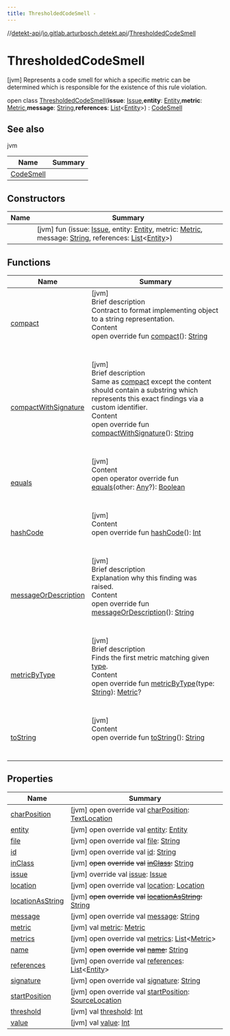 ```yaml
---
title: ThresholdedCodeSmell -
---
```

//[detekt-api](../../index.md)/[io.gitlab.arturbosch.detekt.api](../index.md)/[ThresholdedCodeSmell](index.md)



# ThresholdedCodeSmell  
 [jvm] Represents a code smell for which a specific metric can be determined which is responsible for the existence of this rule violation.  
  
open class [ThresholdedCodeSmell](index.md)(**issue**: [Issue](../-issue/index.md),**entity**: [Entity](../-entity/index.md),**metric**: [Metric](../-metric/index.md),**message**: [String](https://kotlinlang.org/api/latest/jvm/stdlib/kotlin/-string/index.html),**references**: [List](https://kotlinlang.org/api/latest/jvm/stdlib/kotlin.collections/-list/index.html)<[Entity](../-entity/index.md)>) : [CodeSmell](../-code-smell/index.md)   


## See also  
  
jvm  
  
|  Name|  Summary| 
|---|---|
| [CodeSmell](../-code-smell/index.md)| 
  


## Constructors  
  
|  Name|  Summary| 
|---|---|
| [<init>](-init-.md)|  [jvm] fun [<init>](-init-.md)(issue: [Issue](../-issue/index.md), entity: [Entity](../-entity/index.md), metric: [Metric](../-metric/index.md), message: [String](https://kotlinlang.org/api/latest/jvm/stdlib/kotlin/-string/index.html), references: [List](https://kotlinlang.org/api/latest/jvm/stdlib/kotlin.collections/-list/index.html)<[Entity](../-entity/index.md)>)   <br>


## Functions  
  
|  Name|  Summary| 
|---|---|
| [compact](compact.md)| [jvm]  <br>Brief description  <br>Contract to format implementing object to a string representation.  <br>Content  <br>open override fun [compact](compact.md)(): [String](https://kotlinlang.org/api/latest/jvm/stdlib/kotlin/-string/index.html)  <br><br><br>
| [compactWithSignature](../-code-smell/compact-with-signature.md)| [jvm]  <br>Brief description  <br>Same as [compact](compact.md) except the content should contain a substring which represents this exact findings via a custom identifier.  <br>Content  <br>open override fun [compactWithSignature](../-code-smell/compact-with-signature.md)(): [String](https://kotlinlang.org/api/latest/jvm/stdlib/kotlin/-string/index.html)  <br><br><br>
| [equals](https://kotlinlang.org/api/latest/jvm/stdlib/kotlin/-any/equals.html)| [jvm]  <br>Content  <br>open operator override fun [equals](https://kotlinlang.org/api/latest/jvm/stdlib/kotlin/-any/equals.html)(other: [Any](https://kotlinlang.org/api/latest/jvm/stdlib/kotlin/-any/index.html)?): [Boolean](https://kotlinlang.org/api/latest/jvm/stdlib/kotlin/-boolean/index.html)  <br><br><br>
| [hashCode](https://kotlinlang.org/api/latest/jvm/stdlib/kotlin/-any/hash-code.html)| [jvm]  <br>Content  <br>open override fun [hashCode](https://kotlinlang.org/api/latest/jvm/stdlib/kotlin/-any/hash-code.html)(): [Int](https://kotlinlang.org/api/latest/jvm/stdlib/kotlin/-int/index.html)  <br><br><br>
| [messageOrDescription](message-or-description.md)| [jvm]  <br>Brief description  <br>Explanation why this finding was raised.  <br>Content  <br>open override fun [messageOrDescription](message-or-description.md)(): [String](https://kotlinlang.org/api/latest/jvm/stdlib/kotlin/-string/index.html)  <br><br><br>
| [metricByType](../-has-metrics/metric-by-type.md)| [jvm]  <br>Brief description  <br>Finds the first metric matching given [type]().  <br>Content  <br>open override fun [metricByType](../-has-metrics/metric-by-type.md)(type: [String](https://kotlinlang.org/api/latest/jvm/stdlib/kotlin/-string/index.html)): [Metric](../-metric/index.md)?  <br><br><br>
| [toString](../-code-smell/to-string.md)| [jvm]  <br>Content  <br>open override fun [toString](../-code-smell/to-string.md)(): [String](https://kotlinlang.org/api/latest/jvm/stdlib/kotlin/-string/index.html)  <br><br><br>


## Properties  
  
|  Name|  Summary| 
|---|---|
| [charPosition](index.md#io.gitlab.arturbosch.detekt.api/ThresholdedCodeSmell/charPosition/#/PointingToDeclaration/)|  [jvm] open override val [charPosition](index.md#io.gitlab.arturbosch.detekt.api/ThresholdedCodeSmell/charPosition/#/PointingToDeclaration/): [TextLocation](../-text-location/index.md)   <br>
| [entity](index.md#io.gitlab.arturbosch.detekt.api/ThresholdedCodeSmell/entity/#/PointingToDeclaration/)|  [jvm] open override val [entity](index.md#io.gitlab.arturbosch.detekt.api/ThresholdedCodeSmell/entity/#/PointingToDeclaration/): [Entity](../-entity/index.md)   <br>
| [file](index.md#io.gitlab.arturbosch.detekt.api/ThresholdedCodeSmell/file/#/PointingToDeclaration/)|  [jvm] open override val [file](index.md#io.gitlab.arturbosch.detekt.api/ThresholdedCodeSmell/file/#/PointingToDeclaration/): [String](https://kotlinlang.org/api/latest/jvm/stdlib/kotlin/-string/index.html)   <br>
| [id](index.md#io.gitlab.arturbosch.detekt.api/ThresholdedCodeSmell/id/#/PointingToDeclaration/)|  [jvm] open override val [id](index.md#io.gitlab.arturbosch.detekt.api/ThresholdedCodeSmell/id/#/PointingToDeclaration/): [String](https://kotlinlang.org/api/latest/jvm/stdlib/kotlin/-string/index.html)   <br>
| [inClass](index.md#io.gitlab.arturbosch.detekt.api/ThresholdedCodeSmell/inClass/#/PointingToDeclaration/)|  [jvm] ~~open~~ ~~override~~ ~~val~~ [~~inClass~~](index.md#io.gitlab.arturbosch.detekt.api/ThresholdedCodeSmell/inClass/#/PointingToDeclaration/)~~:~~ [String](https://kotlinlang.org/api/latest/jvm/stdlib/kotlin/-string/index.html)   <br>
| [issue](index.md#io.gitlab.arturbosch.detekt.api/ThresholdedCodeSmell/issue/#/PointingToDeclaration/)|  [jvm] override val [issue](index.md#io.gitlab.arturbosch.detekt.api/ThresholdedCodeSmell/issue/#/PointingToDeclaration/): [Issue](../-issue/index.md)   <br>
| [location](index.md#io.gitlab.arturbosch.detekt.api/ThresholdedCodeSmell/location/#/PointingToDeclaration/)|  [jvm] open override val [location](index.md#io.gitlab.arturbosch.detekt.api/ThresholdedCodeSmell/location/#/PointingToDeclaration/): [Location](../-location/index.md)   <br>
| [locationAsString](index.md#io.gitlab.arturbosch.detekt.api/ThresholdedCodeSmell/locationAsString/#/PointingToDeclaration/)|  [jvm] ~~open~~ ~~override~~ ~~val~~ [~~locationAsString~~](index.md#io.gitlab.arturbosch.detekt.api/ThresholdedCodeSmell/locationAsString/#/PointingToDeclaration/)~~:~~ [String](https://kotlinlang.org/api/latest/jvm/stdlib/kotlin/-string/index.html)   <br>
| [message](index.md#io.gitlab.arturbosch.detekt.api/ThresholdedCodeSmell/message/#/PointingToDeclaration/)|  [jvm] open override val [message](index.md#io.gitlab.arturbosch.detekt.api/ThresholdedCodeSmell/message/#/PointingToDeclaration/): [String](https://kotlinlang.org/api/latest/jvm/stdlib/kotlin/-string/index.html)   <br>
| [metric](index.md#io.gitlab.arturbosch.detekt.api/ThresholdedCodeSmell/metric/#/PointingToDeclaration/)|  [jvm] val [metric](index.md#io.gitlab.arturbosch.detekt.api/ThresholdedCodeSmell/metric/#/PointingToDeclaration/): [Metric](../-metric/index.md)   <br>
| [metrics](index.md#io.gitlab.arturbosch.detekt.api/ThresholdedCodeSmell/metrics/#/PointingToDeclaration/)|  [jvm] open override val [metrics](index.md#io.gitlab.arturbosch.detekt.api/ThresholdedCodeSmell/metrics/#/PointingToDeclaration/): [List](https://kotlinlang.org/api/latest/jvm/stdlib/kotlin.collections/-list/index.html)<[Metric](../-metric/index.md)>   <br>
| [name](index.md#io.gitlab.arturbosch.detekt.api/ThresholdedCodeSmell/name/#/PointingToDeclaration/)|  [jvm] ~~open~~ ~~override~~ ~~val~~ [~~name~~](index.md#io.gitlab.arturbosch.detekt.api/ThresholdedCodeSmell/name/#/PointingToDeclaration/)~~:~~ [String](https://kotlinlang.org/api/latest/jvm/stdlib/kotlin/-string/index.html)   <br>
| [references](index.md#io.gitlab.arturbosch.detekt.api/ThresholdedCodeSmell/references/#/PointingToDeclaration/)|  [jvm] open override val [references](index.md#io.gitlab.arturbosch.detekt.api/ThresholdedCodeSmell/references/#/PointingToDeclaration/): [List](https://kotlinlang.org/api/latest/jvm/stdlib/kotlin.collections/-list/index.html)<[Entity](../-entity/index.md)>   <br>
| [signature](index.md#io.gitlab.arturbosch.detekt.api/ThresholdedCodeSmell/signature/#/PointingToDeclaration/)|  [jvm] open override val [signature](index.md#io.gitlab.arturbosch.detekt.api/ThresholdedCodeSmell/signature/#/PointingToDeclaration/): [String](https://kotlinlang.org/api/latest/jvm/stdlib/kotlin/-string/index.html)   <br>
| [startPosition](index.md#io.gitlab.arturbosch.detekt.api/ThresholdedCodeSmell/startPosition/#/PointingToDeclaration/)|  [jvm] open override val [startPosition](index.md#io.gitlab.arturbosch.detekt.api/ThresholdedCodeSmell/startPosition/#/PointingToDeclaration/): [SourceLocation](../-source-location/index.md)   <br>
| [threshold](index.md#io.gitlab.arturbosch.detekt.api/ThresholdedCodeSmell/threshold/#/PointingToDeclaration/)|  [jvm] val [threshold](index.md#io.gitlab.arturbosch.detekt.api/ThresholdedCodeSmell/threshold/#/PointingToDeclaration/): [Int](https://kotlinlang.org/api/latest/jvm/stdlib/kotlin/-int/index.html)   <br>
| [value](index.md#io.gitlab.arturbosch.detekt.api/ThresholdedCodeSmell/value/#/PointingToDeclaration/)|  [jvm] val [value](index.md#io.gitlab.arturbosch.detekt.api/ThresholdedCodeSmell/value/#/PointingToDeclaration/): [Int](https://kotlinlang.org/api/latest/jvm/stdlib/kotlin/-int/index.html)   <br>

